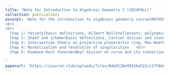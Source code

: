 ```yaml
---
title: "Note for Introduction to Algebraic Geometry I (2024FALL)"
collection: publications
excerpt: 'Note for the introduction to algebraic geometry course(MATH5016P.01). The lecturer is [Prof. Zhanglei](http://staff.ustc.edu.cn/~zhlei18/) <br>
<br>
<br>
  Chap 1: Variety(basic definitions, Hilbert Nullstellensatz, polynomial map and coordinate ring, normal function, function field, rational/birational/dominant map, dimension and smoothness)   <br>
  Chap 2: Sheaf and scheme(basic definitions, Cartier divisor and invertible sheaf, getting used to the language and notation)  <br>
  Chap 3: Intersection theory on projective plane(Artin ring, Max-Noether theorem, intersection number and its calculation, Bezout theorem)  <br>
  Chap 4: Normalization and resolution of singularities   <br>
  Chap 5: Riemann-Roch theorem(Weyl divisor on curve and its connection with Cartier divisor, linear system, differential and canoncial divisor, proof of R-R theorem)

'
paperurl: 'https://icourse.club/uploads/files/0de0128e9581be521c11f50dec5d54b706ede61e.pdf'
---
```


